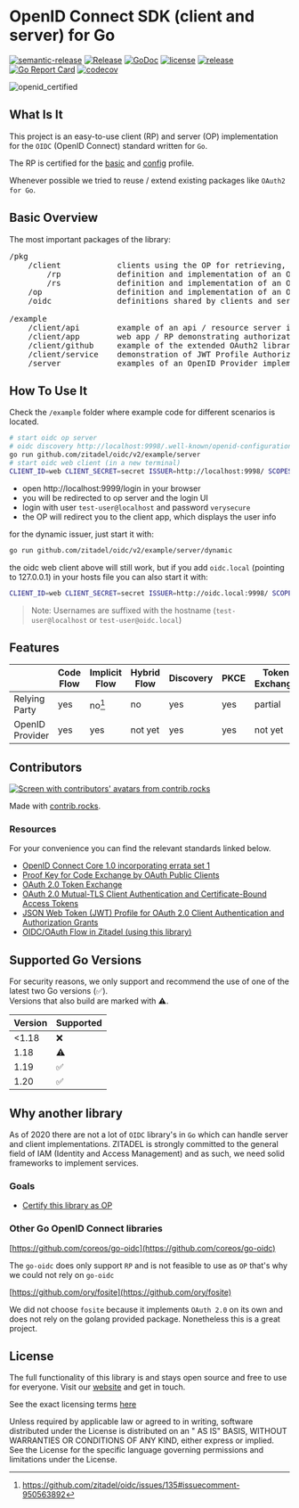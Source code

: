 # OpenID Connect SDK (client and server) for Go

[![semantic-release](https://img.shields.io/badge/%20%20%F0%9F%93%A6%F0%9F%9A%80-semantic--release-e10079.svg)](https://github.com/semantic-release/semantic-release)
[![Release](https://github.com/zitadel/oidc/workflows/Release/badge.svg)](https://github.com/zitadel/oidc/actions)
[![GoDoc](https://godoc.org/github.com/zitadel/oidc?status.png)](https://pkg.go.dev/github.com/zitadel/oidc)
[![license](https://badgen.net/github/license/zitadel/oidc/)](https://github.com/zitadel/oidc/blob/master/LICENSE)
[![release](https://badgen.net/github/release/zitadel/oidc/stable)](https://github.com/zitadel/oidc/releases)
[![Go Report Card](https://goreportcard.com/badge/github.com/zitadel/oidc)](https://goreportcard.com/report/github.com/zitadel/oidc)
[![codecov](https://codecov.io/gh/zitadel/oidc/branch/main/graph/badge.svg)](https://codecov.io/gh/zitadel/oidc)

![openid_certified](https://cloud.githubusercontent.com/assets/1454075/7611268/4d19de32-f97b-11e4-895b-31b2455a7ca6.png)

## What Is It

This project is an easy-to-use client (RP) and server (OP) implementation for the `OIDC` (OpenID Connect) standard written for `Go`.

The RP is certified for the [basic](https://www.certification.openid.net/plan-detail.html?public=true&plan=uoprP0OO8Z4Qo) and [config](https://www.certification.openid.net/plan-detail.html?public=true&plan=AYSdLbzmWbu9X) profile.

Whenever possible we tried to reuse / extend existing packages like `OAuth2 for Go`.

## Basic Overview

The most important packages of the library:
<pre>
/pkg
    /client            clients using the OP for retrieving, exchanging and verifying tokens       
        /rp            definition and implementation of an OIDC Relying Party (client)
        /rs            definition and implementation of an OAuth Resource Server (API)
    /op                definition and implementation of an OIDC OpenID Provider (server)
    /oidc              definitions shared by clients and server

/example
    /client/api        example of an api / resource server implementation using token introspection
    /client/app        web app / RP demonstrating authorization code flow using various authentication methods (code, PKCE, JWT profile)
    /client/github     example of the extended OAuth2 library, providing an HTTP client with a reuse token source
    /client/service    demonstration of JWT Profile Authorization Grant
    /server            examples of an OpenID Provider implementations (including dynamic) with some very basic login UI
</pre>

## How To Use It

Check the `/example` folder where example code for different scenarios is located.

```bash
# start oidc op server
# oidc discovery http://localhost:9998/.well-known/openid-configuration
go run github.com/zitadel/oidc/v2/example/server
# start oidc web client (in a new terminal)
CLIENT_ID=web CLIENT_SECRET=secret ISSUER=http://localhost:9998/ SCOPES="openid profile" PORT=9999 go run github.com/zitadel/oidc/v2/example/client/app
```

- open http://localhost:9999/login in your browser
- you will be redirected to op server and the login UI 
- login with user `test-user@localhost` and password `verysecure`
- the OP will redirect you to the client app, which displays the user info

for the dynamic issuer, just start it with:
```bash
go run github.com/zitadel/oidc/v2/example/server/dynamic
``` 
the oidc web client above will still work, but if you add `oidc.local` (pointing to 127.0.0.1) in your hosts file you can also start it with:
```bash
CLIENT_ID=web CLIENT_SECRET=secret ISSUER=http://oidc.local:9998/ SCOPES="openid profile" PORT=9999 go run github.com/zitadel/oidc/v2/example/client/app
```

> Note: Usernames are suffixed with the hostname (`test-user@localhost` or `test-user@oidc.local`)

## Features

|                  | Code Flow | Implicit Flow | Hybrid Flow | Discovery | PKCE | Token Exchange | mTLS    | JWT Profile | Refresh Token | Client Credentials |
|------------------|-----------|---------------|-------------|-----------|------|----------------|---------|-------------|---------------|--------------------|
| Relying Party    | yes       | no[^1]        | no          | yes       | yes  | partial        | not yet | yes         | yes           | not yet            |
| OpenID Provider  | yes       | yes           | not yet     | yes       | yes  | not yet        | not yet | yes         | yes           | yes                |

## Contributors

<a href="https://github.com/zitadel/oidc/graphs/contributors">
  <img src="https://contrib.rocks/image?repo=zitadel/oidc" alt="Screen with contributors' avatars from contrib.rocks" />
</a>

Made with [contrib.rocks](https://contrib.rocks).

### Resources

For your convenience you can find the relevant standards linked below.

- [OpenID Connect Core 1.0 incorporating errata set 1](https://openid.net/specs/openid-connect-core-1_0.html)
- [Proof Key for Code Exchange by OAuth Public Clients](https://tools.ietf.org/html/rfc7636)
- [OAuth 2.0 Token Exchange](https://tools.ietf.org/html/draft-ietf-oauth-token-exchange-19)
- [OAuth 2.0 Mutual-TLS Client Authentication and Certificate-Bound Access Tokens](https://tools.ietf.org/html/draft-ietf-oauth-mtls-17)
- [JSON Web Token (JWT) Profile for OAuth 2.0 Client Authentication and Authorization Grants](https://tools.ietf.org/html/rfc7523)
- [OIDC/OAuth Flow in Zitadel (using this library)](https://zitadel.com/docs/guides/integrate/login-users)

## Supported Go Versions

For security reasons, we only support and recommend the use of one of the latest two Go versions (:white_check_mark:).  
Versions that also build are marked with :warning:.

| Version | Supported          |
|---------|--------------------|
| <1.18   | :x:                |
| 1.18    | :warning:          |
| 1.19    | :white_check_mark: |
| 1.20    | :white_check_mark: |

## Why another library

As of 2020 there are not a lot of `OIDC` library's in `Go` which can handle server and client implementations. ZITADEL is strongly committed to the general field of IAM (Identity and Access Management) and as such, we need solid frameworks to implement services.

### Goals

- [Certify this library as OP](https://openid.net/certification/#OPs)

### Other Go OpenID Connect libraries

[https://github.com/coreos/go-oidc](https://github.com/coreos/go-oidc)

The `go-oidc` does only support `RP` and is not feasible to use as `OP` that's why we could not rely on `go-oidc`

[https://github.com/ory/fosite](https://github.com/ory/fosite)

We did not choose `fosite` because it implements `OAuth 2.0` on its own and does not rely on the golang provided package. Nonetheless this is a great project.

## License

The full functionality of this library is and stays open source and free to use for everyone. Visit
our [website](https://zitadel.com) and get in touch.

See the exact licensing terms [here](LICENSE)

Unless required by applicable law or agreed to in writing, software distributed under the License is distributed on an "
AS IS" BASIS, WITHOUT WARRANTIES OR CONDITIONS OF ANY KIND, either express or implied. See the License for the specific
language governing permissions and limitations under the License.


[^1]: https://github.com/zitadel/oidc/issues/135#issuecomment-950563892
